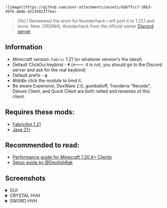 
    ![image](https://github.com/user-attachments/assets/dab7fcc7-20b3-49f6-a84b-42235022f7ea)


> [!hi]
> I Renwewed the work for thunderhack i will port it to 1.21.1 and more.
> New. ORGINAL thunderhack from the official owner  [Discord server](https://discord.gg/PvBhPWdkVD)



## Information

- Minecraft version: ```Fabric``` 1.21 (or whatever version's the latest)
- Default ClickGui keybind - **```P```** (<--- it is not, you should go to the Discord server and ask for the real keybind)
- Default prefix - **```@```**
- Middle click the module to bind it.
- Be aware Expensive, DoxWare 2.0, gumballoff, Treoderia "Recode", Deluxe Client, and Quick Client are both ratted and renames of this client.

## Requires these mods:

- [FabricApi 1.21](https://www.curseforge.com/minecraft/mc-mods/fabric-api/files/5531908)
- [Java 21+](https://www.oracle.com/java/technologies/javase/jdk21-archive-downloads.html)

## Recommended to read:

- [Performance guide for Minecraft 1.20.4+ Clients](https://gist.github.com/HexedHero/aab340a84db51913cb1106c2d85f4e4f)
- [Setup guide by @DevilishRak](https://thunderguidemc.vercel.app/)

## Screenshots
<details>
<summary>GUI</summary>

![image](assets/1.png)
</details>
<details>
<summary>CRYSTAL HVH</summary>

![image](assets/2.png)
![image](assets/3.png)
![image](assets/4.png)
</details>
<details>
<summary>SWORD HVH</summary>

